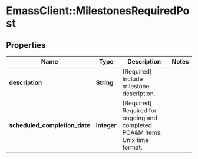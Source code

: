 # EmassClient::MilestonesRequiredPost

## Properties
Name | Type | Description | Notes
------------ | ------------- | ------------- | -------------
**description** | **String** | [Required] Include milestone description. | 
**scheduled_completion_date** | **Integer** | [Required] Required for ongoing and completed POA&amp;M items. Unix time format. | 

